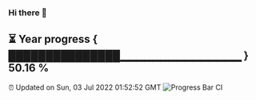 ### Hi there 👋
⏳ Year progress { ███████████████▁▁▁▁▁▁▁▁▁▁▁▁▁▁▁ } 50.16 %
---
⏰ Updated on Sun, 03 Jul 2022 01:52:52 GMT
![Progress Bar CI](https://github.com/liununu/liununu/workflows/Progress%20Bar%20CI/badge.svg)
